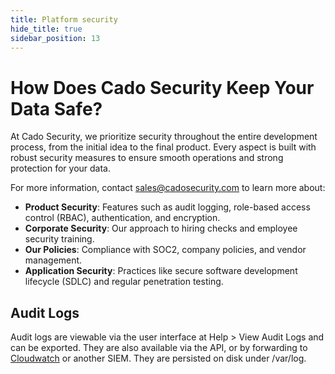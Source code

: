 ```yaml
---
title: Platform security
hide_title: true
sidebar_position: 13
---
```


# How Does Cado Security Keep Your Data Safe?

At Cado Security, we prioritize security throughout the entire development process, from the initial idea to the final product. Every aspect is built with robust security measures to ensure smooth operations and strong protection for your data.

For more information, contact sales@cadosecurity.com to learn more about:

- **Product Security**: Features such as audit logging, role-based access control (RBAC), authentication, and encryption.
- **Corporate Security**: Our approach to hiring checks and employee security training.
- **Our Policies**: Compliance with SOC2, company policies, and vendor management.
- **Application Security**: Practices like secure software development lifecycle (SDLC) and regular penetration testing.

## Audit Logs
Audit logs are viewable via the user interface at Help > View Audit Logs and can be exported.
They are also available via the API, or by forwarding to [Cloudwatch](/troubleshooting/logs-cloudwatch) or another SIEM. They are persisted on disk under /var/log.
